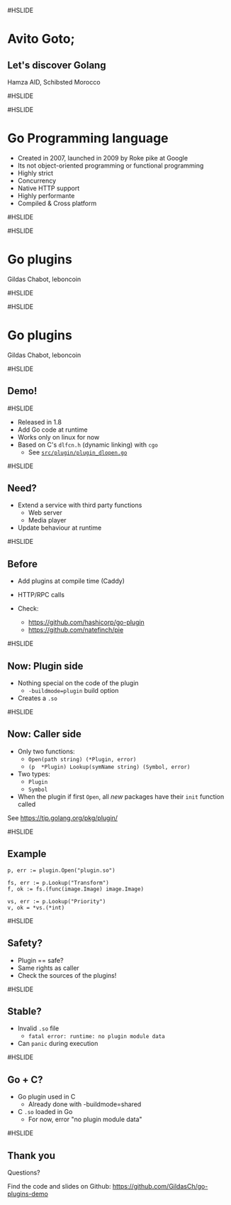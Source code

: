 #HSLIDE

# Avito Goto;
## Let's discover Golang 

Hamza AID, Schibsted Morocco

#HSLIDE

#HSLIDE

# Go Programming language

- Created in 2007, launched in 2009 by Roke pike at Google
- Its not object-oriented programming or functional programming
- Highly strict
- Concurrency
- Native HTTP support
- Highly performante
- Compiled & Cross platform

#HSLIDE

#HSLIDE

# Go plugins

Gildas Chabot, leboncoin

#HSLIDE

#HSLIDE

# Go plugins

Gildas Chabot, leboncoin

#HSLIDE

## Demo!

#HSLIDE

- Released in 1.8
- Add Go code at runtime
- Works only on linux for now
- Based on C's `dlfcn.h` (dynamic linking) with `cgo`
  - See [`src/plugin/plugin_dlopen.go`](https://tip.golang.org/src/plugin/plugin_dlopen.go)

#HSLIDE

## Need?

- Extend a service with third party functions
  - Web server
  - Media player
- Update behaviour at runtime

#HSLIDE

## Before

- Add plugins at compile time (Caddy)
- HTTP/RPC calls

- Check:
  - https://github.com/hashicorp/go-plugin
  - https://github.com/natefinch/pie


#HSLIDE

## Now: Plugin side

- Nothing special on the code of the plugin
  - `-buildmode=plugin` build option
- Creates a `.so`

#HSLIDE

## Now: Caller side

- Only two functions:
  - `Open(path string) (*Plugin, error)`
  - `(p  *Plugin) Lookup(symName string) (Symbol, error)`
- Two types:
  - `Plugin`
  - `Symbol`
- When the plugin if first `Open`, all _new_ packages have their
  `init` function called

See https://tip.golang.org/pkg/plugin/

#HSLIDE

## Example

```
p, err := plugin.Open("plugin.so")

fs, err := p.Lookup("Transform")
f, ok := fs.(func(image.Image) image.Image)

vs, err := p.Lookup("Priority")
v, ok = *vs.(*int)
```

#HSLIDE

## Safety?

- Plugin == safe?
- Same rights as caller <!-- .element: class="fragment" -->
- Check the sources of the plugins! <!-- .element: class="fragment" -->

#HSLIDE

## Stable?

- Invalid `.so` file
  - `fatal error: runtime: no plugin module data`
- Can `panic` during execution

#HSLIDE

## Go + C?

- Go plugin used in C
  - Already done with -buildmode=shared <!-- .element: class="fragment" -->
- C `.so` loaded in Go
  - For now, error "no plugin module data" <!-- .element: class="fragment" -->

#HSLIDE

## Thank you

Questions?

Find the code and slides on Github: https://github.com/GildasCh/go-plugins-demo

